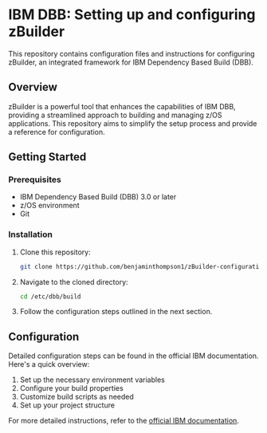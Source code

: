 # IBM DBB: Setting up and configuring zBuilder

This repository contains configuration files and instructions for configuring zBuilder, an integrated framework for IBM Dependency Based Build (DBB).

## Overview

zBuilder is a powerful tool that enhances the capabilities of IBM DBB, providing a streamlined approach to building and managing z/OS applications. This repository aims to simplify the setup process and provide a reference for configuration.

## Getting Started

### Prerequisites

- IBM Dependency Based Build (DBB) 3.0 or later
- z/OS environment
- Git

### Installation

1. Clone this repository:
   ```bash
   git clone https://github.com/benjaminthompson1/zBuilder-configuration.git
   ```

2. Navigate to the cloned directory:
   ```bash
   cd /etc/dbb/build
   ```

3. Follow the configuration steps outlined in the next section.

## Configuration

Detailed configuration steps can be found in the official IBM documentation. Here's a quick overview:

1. Set up the necessary environment variables
2. Configure your build properties
3. Customize build scripts as needed
4. Set up your project structure

For more detailed instructions, refer to the [official IBM documentation](https://www.ibm.com/docs/en/dbb/3.0?topic=customization-setting-up-integrated-zbuilder-framework).

